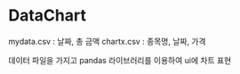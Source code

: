 # DataChart
 
mydata.csv : 날짜, 총 금액 
chartx.csv : 종목명, 날짜, 가격

데이터 파일을 가지고 pandas 라이브러리를 이용하여 ui에 차트 표현
